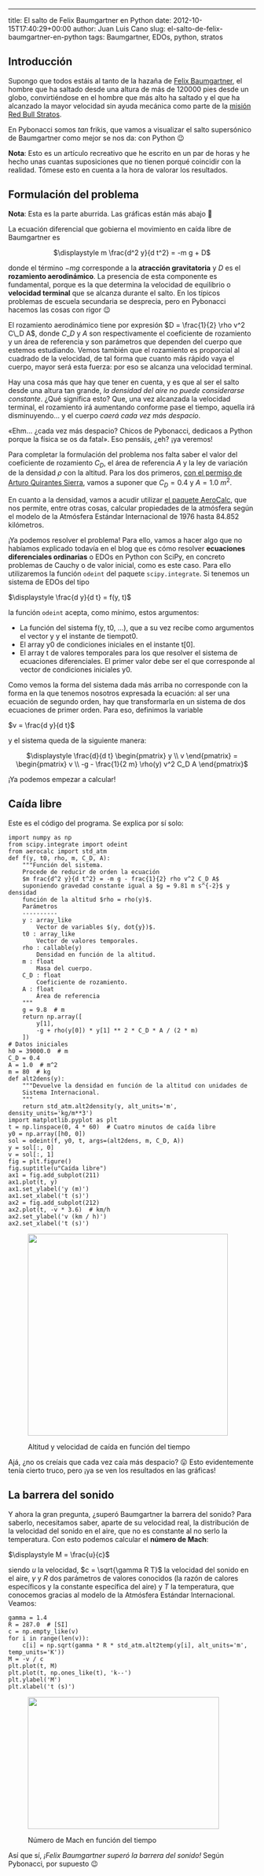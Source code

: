 ---
title: El salto de Felix Baumgartner en Python
date: 2012-10-15T17:40:29+00:00
author: Juan Luis Cano
slug: el-salto-de-felix-baumgartner-en-python
tags: Baumgartner, EDOs, python, stratos

## Introducción

Supongo que todos estáis al tanto de la hazaña de [Felix Baumgartner](http://en.wikipedia.org/wiki/Felix_Baumgartner), el hombre que ha saltado desde una altura de más de 120000 pies desde un globo, convirtiéndose en el hombre que más alto ha saltado y el que ha alcanzado la mayor velocidad sin ayuda mecánica como parte de la [misión Red Bull Stratos](http://www.redbullstratos.com/).



En Pybonacci somos _tan_ frikis, que vamos a visualizar el salto supersónico de Baumgartner como mejor se nos da: con Python 😉

<!--more-->

**Nota**: Esto es un artículo recreativo que he escrito en un par de horas y he hecho unas cuantas suposiciones que no tienen porqué coincidir con la realidad. Tómese esto en cuenta a la hora de valorar los resultados.

## Formulación del problema

**Nota**: Esta es la parte aburrida. Las gráficas están más abajo 🙂

La ecuación diferencial que gobierna el movimiento en caída libre de Baumgartner es

<p style="text-align:center">
  $\displaystyle m \frac{d^2 y}{d t^2} = -m g + D$
</p>

donde el término $-m g$ corresponde a la **atracción gravitatoria** y $D$ es el **rozamiento aerodinámico**. La presencia de esta componente es fundamental, porque es la que determina la velocidad de equilibrio o **velocidad terminal** que se alcanza durante el salto. En los típicos problemas de escuela secundaria se desprecia, pero en Pybonacci hacemos las cosas con rigor 😉

El rozamiento aerodinámico tiene por expresión $D = \frac{1}{2} \rho v^2 C\_D A$, donde $C\_D$ y $A$ son respectivamente el coeficiente de rozamiento y un área de referencia y son parámetros que dependen del cuerpo que estemos estudiando. Vemos también que el rozamiento es proporcial al cuadrado de la velocidad, de tal forma que cuanto más rápido vaya el cuerpo, mayor será esta fuerza: por eso se alcanza una velocidad terminal.

Hay una cosa más que hay que tener en cuenta, y es que al ser el salto desde una altura tan grande, _la densidad del aire no puede considerarse constante_. ¿Qué significa esto? Que, una vez alcanzada la velocidad terminal, el rozamiento irá aumentando conforme pase el tiempo, aquella irá disminuyendo… y el cuerpo _caerá cada vez más despacio_.

«Ehm… ¿cada vez más despacio? Chicos de Pybonacci, dedicaos a Python porque la física se os da fatal». Eso pensáis, ¿eh? ¡ya veremos!

Para completar la formulación del problema nos falta saber el valor del coeficiente de rozamiento $C_D$, el área de referencia $A$ y la ley de variación de la densidad $\rho$ con la altitud. Para los dos primeros, [con el permiso de Arturo Quirantes Sierra](http://fisicadepelicula.blogspot.com.es/2012/10/la-fisica-del-salto-baumgartner.html), vamos a suponer que $C_D = 0.4$ y $A = 1.0~m^2$.

En cuanto a la densidad, vamos a acudir utilizar [el paquete AeroCalc](http://pypi.python.org/pypi/AeroCalc/), que nos permite, entre otras cosas, calcular propiedades de la atmósfera según el modelo de la Atmósfera Estándar Internacional de 1976 hasta 84.852 kilómetros.

¡Ya podemos resolver el problema! Para ello, vamos a hacer algo que no habíamos explicado todavía en el blog que es cómo resolver **ecuaciones diferenciales ordinarias** o EDOs en Python con SciPy, en concreto problemas de Cauchy o de valor inicial, como es este caso. Para ello utilizaremos la función `odeint` del paquete `scipy.integrate`. Si tenemos un sistema de EDOs del tipo

$\displaystyle \frac{d y}{d t} = f(y, t)$

la función `odeint` acepta, como mínimo, estos argumentos:

  * La función del sistema f(y, t0, ...), que a su vez recibe como argumentos el vector y y el instante de tiempot0.
  * El array y0 de condiciones iniciales en el instante t[0].
  * El array t de valores temporales para los que resolver el sistema de ecuaciones diferenciales. El primer valor debe ser el que corresponde al vector de condiciones iniciales y0.

Como vemos la forma del sistema dada más arriba no corresponde con la forma en la que tenemos nosotros expresada la ecuación: al ser una ecuación de segundo orden, hay que transformarla en un sistema de dos ecuaciones de primer orden. Para eso, definimos la variable

$v = \frac{d y}{d t}$

y el sistema queda de la siguiente manera:

<p style="text-align:center">
  $\displaystyle \frac{d}{d t} \begin{pmatrix} y \\ v \end{pmatrix} = \begin{pmatrix} v \\ -g - \frac{1}{2 m} \rho(y) v^2 C_D A \end{pmatrix}$
</p>

¡Ya podemos empezar a calcular!

## Caída libre

Este es el código del programa. Se explica por sí solo:

<pre><code class="language-python">import numpy as np
from scipy.integrate import odeint
from aerocalc import std_atm
def f(y, t0, rho, m, C_D, A):
    """Función del sistema.
    Procede de reducir de orden la ecuación
    $m frac{d^2 y}{d t^2} = -m g - frac{1}{2} rho v^2 C_D A$
    suponiendo gravedad constante igual a $g = 9.81 m s^{-2}$ y densidad
    función de la altitud $rho = rho(y)$.
    Parámetros
    ----------
    y : array_like
        Vector de variables $(y, dot{y})$.
    t0 : array_like
        Vector de valores temporales.
    rho : callable(y)
        Densidad en función de la altitud.
    m : float
        Masa del cuerpo.
    C_D : float
        Coeficiente de rozamiento.
    A : float
        Área de referencia
    """
    g = 9.8  # m
    return np.array([
        y[1],
        -g + rho(y[0]) * y[1] ** 2 * C_D * A / (2 * m)
    ])
# Datos iniciales
h0 = 39000.0  # m
C_D = 0.4
A = 1.0  # m^2
m = 80  # kg
def alt2dens(y):
    """Devuelve la densidad en función de la altitud con unidades de
    Sistema Internacional.
    """
    return std_atm.alt2density(y, alt_units='m', density_units='kg/m**3')
import matplotlib.pyplot as plt
t = np.linspace(0, 4 * 60)  # Cuatro minutos de caída libre
y0 = np.array([h0, 0])
sol = odeint(f, y0, t, args=(alt2dens, m, C_D, A))
y = sol[:, 0]
v = sol[:, 1]
fig = plt.figure()
fig.suptitle(u"Caída libre")
ax1 = fig.add_subplot(211)
ax1.plot(t, y)
ax1.set_ylabel('y (m)')
ax1.set_xlabel('t (s)')
ax2 = fig.add_subplot(212)
ax2.plot(t, -v * 3.6)  # km/h
ax2.set_ylabel('v (km / h)')
ax2.set_xlabel('t (s)')</code></pre><figure id="attachment_1037" style="width: 407px" class="wp-caption aligncenter">

[<img class="size-full wp-image-1037" title="Caída libre" alt="" src="http://new.pybonacci.org/images/2012/10/caida_libre2.png" height="410" width="407" srcset="https://pybonacci.org/wp-content/uploads/2012/10/caida_libre2.png 407w, https://pybonacci.org/wp-content/uploads/2012/10/caida_libre2-150x150.png 150w, https://pybonacci.org/wp-content/uploads/2012/10/caida_libre2-297x300.png 297w" sizes="(max-width: 407px) 100vw, 407px" />](http://new.pybonacci.org/images/2012/10/caida_libre2.png)<figcaption class="wp-caption-text">Altitud y velocidad de caída en función del tiempo</figcaption></figure> 

Ajá, ¿no os creíais que cada vez caía más despacio? 😛 Esto evidentemente tenía cierto truco, pero ¡ya se ven los resultados en las gráficas!

## La barrera del sonido

Y ahora la gran pregunta, ¿superó Baumgartner la barrera del sonido? Para saberlo, necesitamos saber, aparte de su velocidad real, la distribución de la velocidad del sonido en el aire, que no es constante al no serlo la temperatura. Con esto podemos calcular el **número de Mach**:

$\displaystyle M = \frac{u}{c}$

siendo $u$ la velocidad, $c = \sqrt{\gamma R T}$ la velocidad del sonido en el aire, $\gamma$ y $R$ dos parámetros de valores conocidos (la razón de calores específicos y la constante específica del aire) y $T$ la temperatura, que conocemos gracias al modelo de la Atmósfera Estándar Internacional. Veamos:

<pre><code class="language-python">gamma = 1.4
R = 287.0  # [SI]
c = np.empty_like(v)
for i in range(len(v)):
    c[i] = np.sqrt(gamma * R * std_atm.alt2temp(y[i], alt_units='m', temp_units='K'))
M = -v / c
plt.plot(t, M)
plt.plot(t, np.ones_like(t), 'k--')
plt.ylabel('M')
plt.xlabel('t (s)')</code></pre><figure id="attachment_1038" style="width: 389px" class="wp-caption aligncenter">

[<img class="size-full wp-image-1038" title="Número de Mach" alt="" src="http://new.pybonacci.org/images/2012/10/mach_number.png" height="268" width="389" srcset="https://pybonacci.org/wp-content/uploads/2012/10/mach_number.png 389w, https://pybonacci.org/wp-content/uploads/2012/10/mach_number-300x206.png 300w" sizes="(max-width: 389px) 100vw, 389px" />](http://new.pybonacci.org/images/2012/10/mach_number.png)<figcaption class="wp-caption-text">Número de Mach en función del tiempo</figcaption></figure> 

Así que sí, _¡Felix Baumgartner superó la barrera del sonido!_ Según Pybonacci, por supuesto 😉
